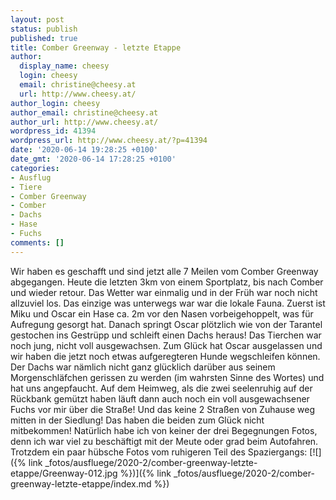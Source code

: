 ```yaml
---
layout: post
status: publish
published: true
title: Comber Greenway - letzte Etappe
author:
  display_name: cheesy
  login: cheesy
  email: christine@cheesy.at
  url: http://www.cheesy.at/
author_login: cheesy
author_email: christine@cheesy.at
author_url: http://www.cheesy.at/
wordpress_id: 41394
wordpress_url: http://www.cheesy.at/?p=41394
date: '2020-06-14 19:28:25 +0100'
date_gmt: '2020-06-14 17:28:25 +0100'
categories:
- Ausflug
- Tiere
- Comber Greenway
- Comber
- Dachs
- Hase
- Fuchs
comments: []
---
```

Wir haben es geschafft und sind jetzt alle 7 Meilen vom Comber Greenway abgegangen. Heute die letzten 3km von einem Sportplatz, bis nach Comber und wieder retour. Das Wetter war einmalig und in der Früh war noch nicht allzuviel los.
Das einzige was unterwegs war war die lokale Fauna. Zuerst ist Miku und Oscar ein Hase ca. 2m vor den Nasen vorbeigehoppelt, was für Aufregung gesorgt hat. Danach springt Oscar plötzlich wie von der Tarantel gestochen ins Gestrüpp und schleift einen Dachs heraus! Das Tierchen war noch jung, nicht voll ausgewachsen. Zum Glück hat Oscar ausgelassen und wir haben die jetzt noch etwas aufgeregteren Hunde wegschleifen können. Der Dachs war nämlich nicht ganz glücklich darüber aus seinem Morgenschläfchen gerissen zu werden (im wahrsten Sinne des Wortes) und hat uns angepfaucht.
Auf dem Heimweg, als die zwei seelenruhig auf der Rückbank gemützt haben läuft dann auch noch ein voll ausgewachsener Fuchs vor mir über die Straße! Und das keine 2 Straßen von Zuhause weg mitten in der Siedlung! Das haben die beiden zum Glück nicht mitbekommen!
Natürlich habe ich von keiner der drei Begegnungen Fotos, denn ich war viel zu beschäftigt mit der Meute oder grad beim Autofahren. Trotzdem ein paar hübsche Fotos vom ruhigeren Teil des Spaziergangs:
[![]({% link _fotos/ausfluege/2020-2/comber-greenway-letzte-etappe/Greenway-012.jpg %})]({% link _fotos/ausfluege/2020-2/comber-greenway-letzte-etappe/index.md %})
